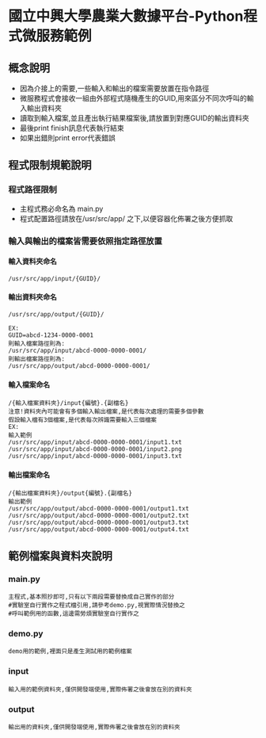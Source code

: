 
# 國立中興大學農業大數據平台-Python程式微服務範例
## 概念說明
- 因為介接上的需要,一些輸入和輸出的檔案需要放置在指令路徑
- 微服務程式會接收一組由外部程式隨機產生的GUID,用來區分不同次呼叫的輸入輸出資料夾
- 讀取到輸入檔案,並且產出執行結果檔案後,請放置到對應GUID的輸出資料夾
- 最後print finish訊息代表執行結束
- 如果出錯則print error代表錯誤
## 程式限制規範說明
### 程式路徑限制
- 主程式務必命名為 main.py
- 程式配置路徑請放在/usr/src/app/ 之下,以便容器化佈署之後方便抓取

### 輸入與輸出的檔案皆需要依照指定路徑放置
#### 輸入資料夾命名
    /usr/src/app/input/{GUID}/
#### 輸出資料夾命名
    /usr/src/app/output/{GUID}/

    EX: 
    GUID=abcd-1234-0000-0001
    則輸入檔案路徑則為:
    /usr/src/app/input/abcd-0000-0000-0001/
    則輸出檔案路徑則為:
    /usr/src/app/output/abcd-0000-0000-0001/

#### 輸入檔案命名
	/{輸入檔案資料夾}/input{編號}.{副檔名}
	注意!資料夾內可能會有多個輸入輸出檔案,是代表每次處理的需要多個參數
    假設輸入檔有3個檔案,是代表每次辨識需要輸入三個檔案
    EX:
	輸入範例
    /usr/src/app/input/abcd-0000-0000-0001/input1.txt
    /usr/src/app/input/abcd-0000-0000-0001/input2.png
    /usr/src/app/input/abcd-0000-0000-0001/input3.txt
#### 輸出檔案命名	
	/{輸出檔案資料夾}/output{編號}.{副檔名}
	輸出範例
	/usr/src/app/output/abcd-0000-0000-0001/output1.txt
	/usr/src/app/output/abcd-0000-0000-0001/output2.txt
	/usr/src/app/output/abcd-0000-0000-0001/output3.txt
	/usr/src/app/output/abcd-0000-0000-0001/output4.txt


## 範例檔案與資料夾說明

### main.py
	主程式,基本照抄即可,只有以下兩段需要替換成自己實作的部分
	#實驗室自行實作之程式檔引用,請參考demo.py,視實際情況替換之
	#呼叫範例用的函數,這邊需勞煩實驗室自行實作之
	
### demo.py
	demo用的範例,裡面只是產生測試用的範例檔案

### input
	輸入用的範例資料夾,僅供開發端使用,實際佈署之後會放在別的資料夾
### output
	輸出用的資料夾,僅供開發端使用,實際佈署之後會放在別的資料夾